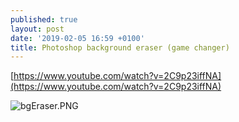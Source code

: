 ```yaml
---
published: true
layout: post
date: '2019-02-05 16:59 +0100'
title: Photoshop background eraser (game changer)
---
```

[https://www.youtube.com/watch?v=2C9p23iffNA](https://www.youtube.com/watch?v=2C9p23iffNA)

![bgEraser.PNG]({{site.baseurl}}/media/bgEraser.PNG)

